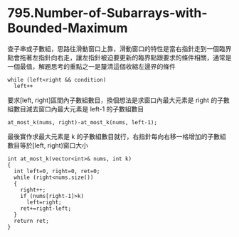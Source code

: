 # 795.Number-of-Subarrays-with-Bounded-Maximum

查子串或子數組，思路往滑動窗口上靠，滑動窗口的特性是當右指針走到一個臨界點會拖著左指針向右走，讓左指針被迫要更新的臨界點跟要求的條件相關，通常是一個最值，解題思考的重點之一是釐清這個收縮左邊界的條件

```
while (left<right && condition)
  left++
```

要求[left, right]區間內子數組數目，換個想法是求窗口內最大元素是 right 的子數組數目減去窗口內最大元素是 left-1 的子數組數目

```
at_most_k(nums, right)-at_most_k(nums, left-1);
```

最後實作求最大元素是 k 的子數組數目就行，右指針每向右移一格增加的子數組數目等於[left, right)窗口大小

```
int at_most_k(vector<int>& nums, int k)
{
  int left=0, right=0, ret=0;
  while (right<nums.size())
  {
    right++;
    if (nums[right-1]>k)
      left=right;
    ret+=right-left;
  }
  return ret;
}
```
